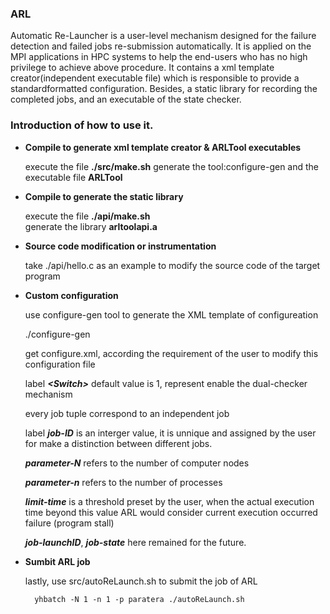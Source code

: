 ### ARL

Automatic Re-Launcher is a user-level mechanism designed for the failure detection and failed jobs re-submission automatically.
It is applied on the MPI applications in HPC systems to help the end-users who has no high privilege to achieve above procedure.
It contains a xml template creator(independent executable file) which is responsible to provide a standardformatted configuration.
Besides, a static library for recording the completed jobs, and an executable of the state checker.
    
### Introduction of how to use it.
    
* **Compile to generate xml template creator & ARLTool executables**

    execute the file **./src/make.sh**
    generate the tool:configure-gen and the executable file **ARLTool**

* **Compile to generate the static library**

    execute the file **./api/make.sh**  
    generate the library **arltoolapi.a**
    
* **Source code modification or instrumentation**
  
    take ./api/hello.c as an example to modify the source code of the target program
 
* **Custom configuration**
  
    use configure-gen tool to generate the XML template of configureation
    
    ./configure-gen 
    
    get configure.xml, according the requirement of the user to modify this configuration file
    
    label ***\<Switch\>*** default value is 1, represent enable the dual-checker mechanism
    
    every job tuple correspond to an independent job
    
    label ***job-ID*** is an interger value, it is unnique and assigned by the user for make a
    distinction between different jobs.
    
    ***parameter-N*** refers to the number of computer nodes
    
    ***parameter-n*** refers to the number of processes
    
    ***limit-time*** is a threshold preset by the user, when the actual execution time beyond this value
    ARL would consider current execution occurred failure (program stall)
    
    ***job-launchID***, ***job-state*** here remained for the future.
    
* **Sumbit ARL job**

    lastly, use src/autoReLaunch.sh to submit the job of ARL
    
        yhbatch -N 1 -n 1 -p paratera ./autoReLaunch.sh
